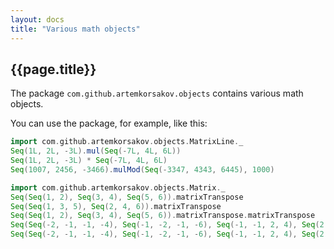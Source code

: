 ```yaml
---
layout: docs
title: "Various math objects"
---
```


## {{page.title}}

The package ```com.github.artemkorsakov.objects``` contains various math objects. 

You can use the package, for example, like this:
```scala mdoc
import com.github.artemkorsakov.objects.MatrixLine._
Seq(1L, 2L, -3L).mul(Seq(-7L, 4L, 6L)) 
Seq(1L, 2L, -3L) * Seq(-7L, 4L, 6L) 
Seq(1007, 2456, -3466).mulMod(Seq(-3347, 4343, 6445), 1000)
```
```scala mdoc
import com.github.artemkorsakov.objects.Matrix._
Seq(Seq(1, 2), Seq(3, 4), Seq(5, 6)).matrixTranspose
Seq(Seq(1, 3, 5), Seq(2, 4, 6)).matrixTranspose
Seq(Seq(1, 2), Seq(3, 4), Seq(5, 6)).matrixTranspose.matrixTranspose
Seq(Seq(-2, -1, -1, -4), Seq(-1, -2, -1, -6), Seq(-1, -1, 2, 4), Seq(2, 1, -3, -8)).minorMatrix(1, 2)
Seq(Seq(-2, -1, -1, -4), Seq(-1, -2, -1, -6), Seq(-1, -1, 2, 4), Seq(2, 1, -3, -8)).matrixDeterminant
```
